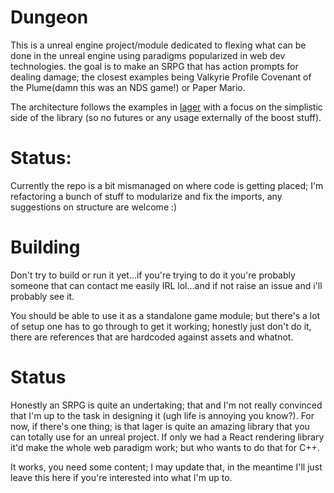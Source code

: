 # Dungeon

This is a unreal engine project/module dedicated to flexing what can be done in
the unreal engine using paradigms popularized in web dev technologies. the goal
is to make an SRPG that has action prompts for dealing damage; the closest examples
being Valkyrie Profile Covenant of the Plume(damn this was an NDS game!) or
Paper Mario. 

The architecture follows the examples in
[lager](https://github.com/arximboldi/lager) with a focus on the simplistic side
of the library (so no futures or any usage externally of the boost stuff).

# Status:

Currently the repo is a bit mismanaged on where code is getting placed; I'm
refactoring a bunch of stuff to modularize and fix the imports, any suggestions
on structure are welcome :)

# Building

Don't try to build or run it yet...if you're trying to do it you're probably
someone that can contact me easily IRL lol...and if not raise an issue and i'll
probably see it.

You should be able to use it as a standalone game module; but there's a lot of
setup one has to go through to get it working; honestly just don't do it, there
are references that are hardcoded against assets and whatnot. 

# Status
Honestly an SRPG is quite an undertaking; that and I'm not really convinced that
I'm up to the task in designing it (ugh life is annoying you know?). For now, if
there's one thing; is that lager is quite an amazing library that you can
totally use for an unreal project. If only we had a React rendering library it'd
make the whole web paradigm work; but who wants to do that for C++.

It works, you need some content; I may update that, in the meantime I'll
just leave this here if you're interested into what I'm up to.
